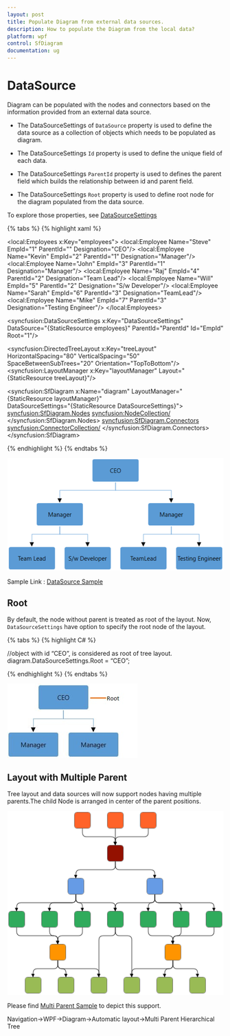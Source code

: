 ```yaml
---
layout: post
title: Populate Diagram from external data sources.
description: How to populate the Diagram from the local data?
platform: wpf
control: SfDiagram
documentation: ug
---
```


# DataSource

Diagram can be populated with the nodes and connectors based on the information provided from an external data source.

* The DataSourceSettings of `DataSource` property is used to define the data source as a collection of objects which needs to be populated as diagram.

* The DataSourceSettings `Id` property is used to define the unique field of each data.

* The DataSourceSettings `ParentId` property is used to defines the parent field which builds the relationship between id and parent field.

* The DataSourceSettings `Root` property is used to define root node for the diagram populated from the data source.

To explore those properties, see [DataSourceSettings](https://help.syncfusion.com/cr/cref_files/wpf/Syncfusion.SfDiagram.WPF~Syncfusion.UI.Xaml.Diagram.DataSourceSettings_members.html)

{% tabs %}
{% highlight xaml %}

<!-- Initializes the employee collection-->
<local:Employees x:Key="employees">
    <local:Employee Name="Steve" EmpId="1" ParentId="" Designation="CEO"/>
    <local:Employee Name="Kevin" EmpId="2" ParentId="1" Designation="Manager"/>
    <local:Employee Name="John" EmpId="3" ParentId="1" Designation="Manager"/>
    <local:Employee Name="Raj" EmpId="4" ParentId="2" Designation="Team Lead"/>
    <local:Employee Name="Will" EmpId="5" ParentId="2" Designation="S/w Developer"/>
    <local:Employee Name="Sarah" EmpId="6" ParentId="3" Designation="TeamLead"/>
    <local:Employee Name="Mike" EmpId="7" ParentId="3" Designation="Testing Engineer"/>
</local:Employees>

<!--Initializes the DataSourceSettings -->
<syncfusion:DataSourceSettings x:Key="DataSourceSettings" DataSource="{StaticResource employees}"
                               ParentId="ParentId" Id="EmpId" Root="1"/>
               
<!--Initializes the Layout-->                
<syncfusion:DirectedTreeLayout x:Key="treeLayout" HorizontalSpacing="80" VerticalSpacing="50" 
                               SpaceBetweenSubTrees="20" Orientation="TopToBottom"/>
<syncfusion:LayoutManager x:Key="layoutManager" Layout="{StaticResource treeLayout}"/>                               
         
<!--Initializes the SfDiagram-->          
<syncfusion:SfDiagram x:Name="diagram" LayoutManager="{StaticResource layoutManager}"                           
                      DataSourceSettings="{StaticResource DataSourceSettings}">
    <!--Initializes the NodeCollection-->                  
    <syncfusion:SfDiagram.Nodes>
        <syncfusion:NodeCollection/>
    </syncfusion:SfDiagram.Nodes>
    <!--Initializes the ConnectorCollection-->
    <syncfusion:SfDiagram.Connectors>
        <syncfusion:ConnectorCollection/>
    </syncfusion:SfDiagram.Connectors>
</syncfusion:SfDiagram>

{% endhighlight %}
{% endtabs %}

![](DataSource_images/DataSource_img1.png)

Sample Link : [DataSource Sample](http://www.syncfusion.com/downloads/support/directtrac/195355/ze/DataSource-2014750971)

## Root

By default, the node without parent is treated as root of the layout. Now, `DataSourceSettings` have option to specify the root node of the layout.

{% tabs %}
{% highlight C# %}

//object with id “CEO”, is considered as root of tree layout.
diagram.DataSourceSettings.Root = “CEO”;

{% endhighlight %}
{% endtabs %}

![](DataSource_images/DataSource_img2.jpeg)

## Layout with Multiple Parent

Tree layout and data sources will now support nodes having multiple parents.The child Node is arranged in center of the parent positions.

![](DataSource_images/DataSource_img3.png)

Please find [Multi Parent Sample](http://www.syncfusion.com/downloads/support/directtrac/195355/ze/Multi_Parent-231048937) to depict this support.

Navigation->WPF->Diagram->Automatic layout->Multi Parent Hierarchical Tree